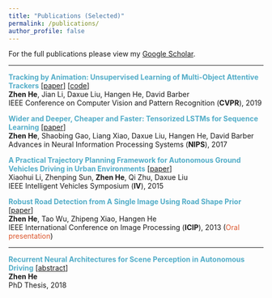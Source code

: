 ```yaml
---
title: "Publications (Selected)"
permalink: /publications/
author_profile: false
---
```


For the full publications please view my [Google Scholar](https://scholar.google.co.uk/citations?user=QqEjf18AAAAJ&hl=en).

***


**<span style="color:#52adc8">Tracking by Animation: Unsupervised Learning of Multi-Object Attentive Trackers</span>** [[paper](https://www.researchgate.net/publication/332246376_Tracking_by_Animation_Unsupervised_Learning_of_Multi-Object_Attentive_Trackers)] [[code](https://github.com/zhen-he/tracking-by-animation)]<br>
**Zhen He**, Jian Li, Daxue Liu, Hangen He, David Barber<br>
IEEE Conference on Computer Vision and Pattern Recognition (**CVPR**), 2019


**<span style="color:#52adc8">Wider and Deeper, Cheaper and Faster: Tensorized LSTMs for Sequence Learning</span>** [[paper](https://www.researchgate.net/publication/320597233_Wider_and_Deeper_Cheaper_and_Faster_Tensorized_LSTMs_for_Sequence_Learning)]<br>
**Zhen He**, Shaobing Gao, Liang Xiao, Daxue Liu, Hangen He, David Barber<br>
Advances in Neural Information Processing Systems (**NIPS**), 2017


**<span style="color:#52adc8">A Practical Trajectory Planning Framework for Autonomous Ground Vehicles Driving in Urban Environments</span>** [[paper](https://www.researchgate.net/publication/303406602_A_Practical_Trajectory_Planning_Framework_for_Autonomous_Ground_Vehicles_Driving_in_Urban_Environments)]<br>
Xiaohui Li, Zhenping Sun, **Zhen He**, Qi Zhu, Daxue Liu<br>
IEEE Intelligent Vehicles Symposium (**IV**), 2015


**<span style="color:#52adc8">Robust Road Detection from A Single Image Using Road Shape Prior</span>** [[paper](https://www.researchgate.net/publication/271554662_Robust_road_detection_from_a_single_image_using_road_shape_prior)]<br>
**Zhen He**, Tao Wu, Zhipeng Xiao, Hangen He<br>
IEEE International Conference on Image Processing (**ICIP**), 2013 (<span style="color:#dc572e">Oral presentation</span>)

***

**<span style="color:#52adc8">Recurrent Neural Architectures for Scene Perception in Autonomous Driving</span>** [[abstract](../files/abs_phd.pdf)]<br>
**Zhen He**<br>
PhD Thesis, 2018
